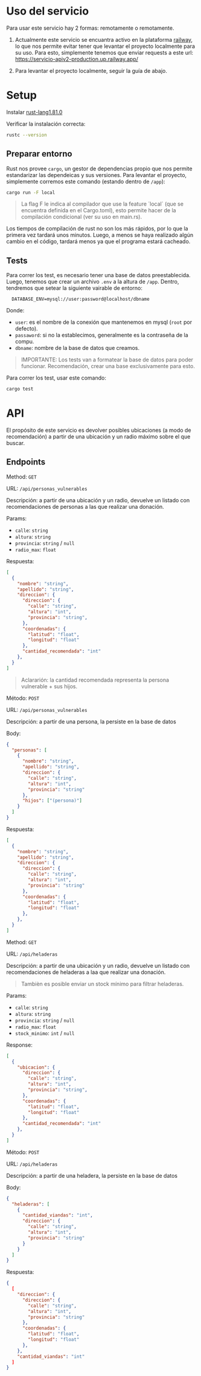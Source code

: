 # Uso del servicio

Para usar este servicio hay 2 formas: remotamente o remotamente.

1. Actualmente este servicio se encuantra activo en la plataforma [railway](https://railway.app/), lo que nos permite evitar tener que levantar el proyecto localmente para su uso.
Para esto, simplemente tenemos que enviar requests a este url: <https://servicio-apiv2-production.up.railway.app/>

2. Para levantar el proyecto localmente, seguir la guía de abajo.

# Setup

Instalar [rust-lang1.81.0](https://www.rust-lang.org/es/tools/install)

Verificar la instalación correcta:

```sh
rustc --version
```

## Preparar entorno

Rust nos provee `cargo`, un gestor de dependencias propio que nos permite estandarizar las dependeicas y sus versiones.
Para levantar el proyecto, simplemente corremos este comando (estando dentro de `/app`):

```sh
cargo run -F local
```

> La flag F le indica al compilador que use la feature ´local´ (que se encuentra definida en el Cargo.toml), esto permite hacer de la
> compilación condicional (ver su uso en main.rs).

Los tiempos de compilación de rust no son los más rápidos, por lo que la primera vez tardará unos minutos. Luego, a menos
se haya realizado algún cambio en el código, tardará menos ya que el programa estará cacheado.

## Tests

Para correr los test, es necesario tener una base de datos preestablecida. Luego, tenemos que crear un archivo `.env` a la
altura de `/app`. Dentro, tendremos que setear la siguiente vairable de entorno:

```env
  DATABASE_ENV=mysql://user:password@localhost/dbname
```

Donde:

* `user`: es el nombre de la conexión que mantenemos en mysql (`root` por defecto).
* `passaword`: si no la establecimos, generalmente es la contraseña de la compu.
* `dbname`: nombre de la base de datos que creamos.

> IMPORTANTE: Los tests van a formatear la base de datos para poder funcionar. Recomendación, crear una base exclusivamente
  para esto.

Para correr los test, usar este comando:

```sh
cargo test
```

# API

El propósito de este servicio es devolver posibles ubicaciones (a modo de recomendación) a partir de una ubicación y un radio máximo
sobre el que buscar.

## Endpoints

Method: `GET`

URL: `/api/personas_vulnerables`

Descripción: a partir de una ubicación y un radio, devuelve un listado con recomendaciones de personas a las que realizar una donación.

Params:

* `calle`: `string`
* `altura`: `string`
* `provincia`: `string` / `null`
* `radio_max`: `float`

Respuesta:

  ```json
  [
    {
      "nombre": "string",
      "apellido": "string",
      "direccion": {
        "direccion": {
          "calle": "string",
          "altura": "int",
          "provincia": "string",
        },
        "coordenadas": {
          "latitud": "float",
          "longitud": "float"
        },
        "cantidad_recomendada": "int"
      },
    }
  ]
  ```

> Aclararión: la cantidad recomendada representa la persona vulnerable + sus hijos.

Método: `POST`

URL: `/api/personas_vulnerables`

Descripción: a partir de una persona, la persiste en la base de datos

Body:

  ```json
  {
    "personas": [
      {
        "nombre": "string",
        "apellido": "string",
        "direccion": {
          "calle": "string",
          "altura": "int",
          "provincia": "string"
        },
        "hijos": ["(persona)"]
      }
    ]
  }
  ````

Respuesta:

  ```json
  [
    {
      "nombre": "string",
      "apellido": "string",
      "direccion": {
        "direccion": {
          "calle": "string",
          "altura": "int",
          "provincia": "string"
        },
        "coordenadas": {
          "latitud": "float",
          "longitud": "float"
        },
      },
    }
  ]
  ```

Method: `GET`

URL: `/api/heladeras`

Descripción: a partir de una ubicación y un radio, devuelve un listado con recomendaciones de heladeras a laa que realizar una donación.

> Tambièn es posible enviar un stock mínimo para filtrar heladeras.

Params:

* `calle`: `string`
* `altura`: `string`
* `provincia`: `string` / `null`
* `radio_max`: `float`
* `stock_minimo`: `int` / `null`

Response:

  ```json
  [
    {
      "ubicacion": {
        "direccion": {
          "calle": "string",
          "altura": "int",
          "provincia": "string",
        },
        "coordenadas": {
          "latitud": "float",
          "longitud": "float"
        },
        "cantidad_recomendada": "int"
      },
    }
  ]
  ```

Método: `POST`

URL: `/api/heladeras`

Descripción: a partir de una heladera, la persiste en la base de datos

Body:

  ```json
  {
    "heladeras": [
      {
        "cantidad_viandas": "int",
        "direccion": {
          "calle": "string",
          "altura": "int",
          "provincia": "string"
        }
      }
    ]
  }
  ````

Respuesta:

  ```json
  {
    [
      "direccion": {
        "direccion": {
          "calle": "string",
          "altura": "int",
          "provincia": "string"
        },
        "coordenadas": {
          "latitud": "float",
          "longitud": "float"
        },
      },
      "cantidad_viandas": "int"
    ]
  }
  ```
